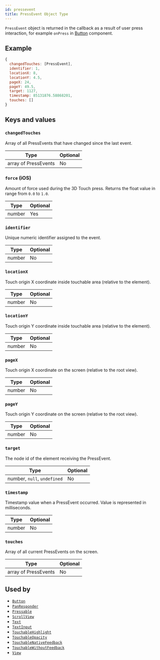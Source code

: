 ```yaml
---
id: pressevent
title: PressEvent Object Type
---
```


`PressEvent` object is returned in the callback as a result of user press interaction, for example `onPress` in [Button](button.md) component.

## Example

```js
{
  changedTouches: [PressEvent],
  identifier: 1,
  locationX: 8,
  locationY: 4.5,
  pageX: 24,
  pageY: 49.5,
  target: 1127,
  timestamp: 85131876.58868201,
  touches: []
}
```

## Keys and values

### `changedTouches`

Array of all PressEvents that have changed since the last event.

| Type                 | Optional |
| -------------------- | -------- |
| array of PressEvents | No       |

### `force` **(iOS)**

Amount of force used during the 3D Touch press. Returns the float value in range from `0.0` to `1.0`.

| Type   | Optional |
| ------ | -------- |
| number | Yes      |

### `identifier`

Unique numeric identifier assigned to the event.

| Type   | Optional |
| ------ | -------- |
| number | No       |

### `locationX`

Touch origin X coordinate inside touchable area (relative to the element).

| Type   | Optional |
| ------ | -------- |
| number | No       |

### `locationY`

Touch origin Y coordinate inside touchable area (relative to the element).

| Type   | Optional |
| ------ | -------- |
| number | No       |

### `pageX`

Touch origin X coordinate on the screen (relative to the root view).

| Type   | Optional |
| ------ | -------- |
| number | No       |

### `pageY`

Touch origin Y coordinate on the screen (relative to the root view).

| Type   | Optional |
| ------ | -------- |
| number | No       |

### `target`

The node id of the element receiving the PressEvent.

| Type                        | Optional |
| --------------------------- | -------- |
| number, `null`, `undefined` | No       |

### `timestamp`

Timestamp value when a PressEvent occurred. Value is represented in milliseconds.

| Type   | Optional |
| ------ | -------- |
| number | No       |

### `touches`

Array of all current PressEvents on the screen.

| Type                 | Optional |
| -------------------- | -------- |
| array of PressEvents | No       |

## Used by

- [`Button`](button.md)
- [`PanResponder`](panresponder.md)
- [`Pressable`](pressable.md)
- [`ScrollView`](scrollview.md)
- [`Text`](text.md)
- [`TextInput`](textinput.md)
- [`TouchableHighlight`](touchablenativefeedback.md)
- [`TouchableOpacity`](touchablewithoutfeedback.md)
- [`TouchableNativeFeedback`](touchablenativefeedback.md)
- [`TouchableWithoutFeedback`](touchablewithoutfeedback.md)
- [`View`](view.md)
